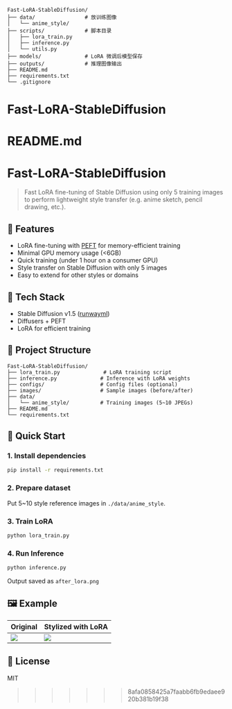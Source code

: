 
```
Fast-LoRA-StableDiffusion/
├── data/                # 放训练图像
│   └── anime_style/
├── scripts/             # 脚本目录
│   ├── lora_train.py
│   ├── inference.py
│   └── utils.py
├── models/              # LoRA 微调后模型保存
├── outputs/             # 推理图像输出
├── README.md
├── requirements.txt
└── .gitignore
```

# Fast-LoRA-StableDiffusion


# README.md

# Fast-LoRA-StableDiffusion

> Fast LoRA fine-tuning of Stable Diffusion using only 5 training images to perform lightweight style transfer (e.g. anime sketch, pencil drawing, etc.).

## 🚀 Features

- LoRA fine-tuning with [PEFT](https://github.com/huggingface/peft) for memory-efficient training
- Minimal GPU memory usage (<6GB)
- Quick training (under 1 hour on a consumer GPU)
- Style transfer on Stable Diffusion with only 5 images
- Easy to extend for other styles or domains

## 🧠 Tech Stack

- Stable Diffusion v1.5 ([runwayml](https://huggingface.co/runwayml/stable-diffusion-v1-5))
- Diffusers + PEFT
- LoRA for efficient training

## 📁 Project Structure

```
Fast-LoRA-StableDiffusion/
├── lora_train.py              # LoRA training script
├── inference.py              # Inference with LoRA weights
├── configs/                  # Config files (optional)
├── images/                   # Sample images (before/after)
├── data/
│   └── anime_style/          # Training images (5~10 JPEGs)
├── README.md
└── requirements.txt
```

## 🏃 Quick Start

### 1. Install dependencies
```bash
pip install -r requirements.txt
```

### 2. Prepare dataset
Put 5~10 style reference images in `./data/anime_style`.

### 3. Train LoRA
```bash
python lora_train.py
```

### 4. Run Inference
```bash
python inference.py
```
Output saved as `after_lora.png`

## 🖼️ Example

| Original | Stylized with LoRA |
|----------|--------------------|
| ![](images/before.png) | ![](images/after_lora.png) |

## 📄 License
MIT
>>>>>>> 8afa0858425a7faabb6fb9edaee920b381b19f38
